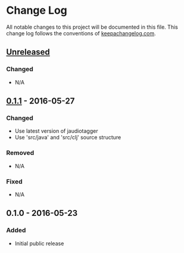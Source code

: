 # Change Log

All notable changes to this project will be documented in this file.
This change log follows the conventions of [keepachangelog.com](http://keepachangelog.com/).

## [Unreleased]

### Changed

- N/A

## [0.1.1] - 2016-05-27

### Changed

- Use latest version of jaudiotagger
- Use 'src/java' and 'src/clj' source structure

### Removed

- N/A

### Fixed

- N/A

## 0.1.0 - 2016-05-23

### Added

- Initial public release

[Unreleased]: https://github.com/agilecreativity/clj-auditagger/compare/0.1.1...HEAD
[0.1.1]: https://github.com/agilecreativity/clj-audiotagger/compare/0.1.0...0.1.1
